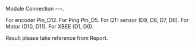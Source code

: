 Module Connection ---.

For encoder Pin_D12.
For Ping Pin_D5.
For QTI sensor (D9, D8, D7, D6).
For Motor (D10, D11).
For XBEE (D1, D0).


Result please take reference from Report.
